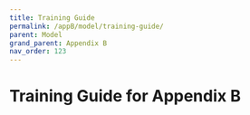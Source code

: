 ```yaml
---
title: Training Guide
permalink: /appB/model/training-guide/
parent: Model
grand_parent: Appendix B
nav_order: 123
---
```


# Training Guide for Appendix B
